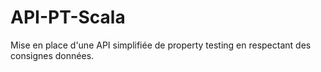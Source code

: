 # API-PT-Scala
Mise en place d'une API simplifiée de property testing en respectant des consignes données.
